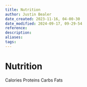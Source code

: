 ```yaml
---
title: Nutrition
author: Justin Bealer
date_created: 2023-11-16, 04-00-30
date_modified: 2024-09-17, 09-29-54
reference: 
description: 
aliases: 
tags: 
---
```

# Nutrition
Calories
Proteins
Carbs
Fats
